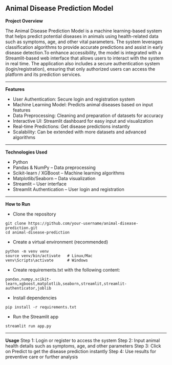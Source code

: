 ## Animal Disease Prediction Model

**Project Overview**

The Animal Disease Prediction Model is a machine learning-based system that helps predict potential diseases in animals using health-related data such as symptoms, 
age, and other vital parameters. The system leverages classification algorithms to provide accurate predictions and assist in early disease detection.To enhance accessibility, 
the model is integrated with a Streamlit-based web interface that allows users to interact with the system in real time. The application also includes a secure authentication 
system (login/registration), ensuring that only authorized users can access the platform and its prediction services.

---

**Features**
- User Authentication: Secure login and registration system
- Machine Learning Model: Predicts animal diseases based on input features
- Data Preprocessing: Cleaning and preparation of datasets for accuracy
- Interactive UI: Streamlit dashboard for easy input and visualization
- Real-time Predictions: Get disease predictions instantly
- Scalability: Can be extended with more datasets and advanced algorithms

---

**Technologies Used**
- Python
- Pandas & NumPy – Data preprocessing
- Scikit-learn / XGBoost – Machine learning algorithms
- Matplotlib/Seaborn – Data visualization
- Streamlit – User interface
- Streamlit Authentication – User login and registration

---

**How to Run**
- Clone the repository
```
git clone https://github.com/your-username/animal-disease-prediction.git
cd animal-disease-prediction
```
- Create a virtual environment (recommended)
```
python -m venv venv
source venv/bin/activate   # Linux/Mac
venv\Scripts\activate      # Windows
```
- Create requirements.txt with the following content:
```
pandas,numpy,scikit-learn,xgboost,matplotlib,seaborn,streamlit,streamlit-authenticator,joblib
```
- Install dependencies
```
pip install -r requirements.txt
```
- Run the Streamlit app
```
streamlit run app.py
```

---

**Usage**
Step 1: Login or register to access the system
Step 2: Input animal health details such as symptoms, age, and other parameters
Step 3: Click on Predict to get the disease prediction instantly
Step 4: Use results for preventive care or further analysis
